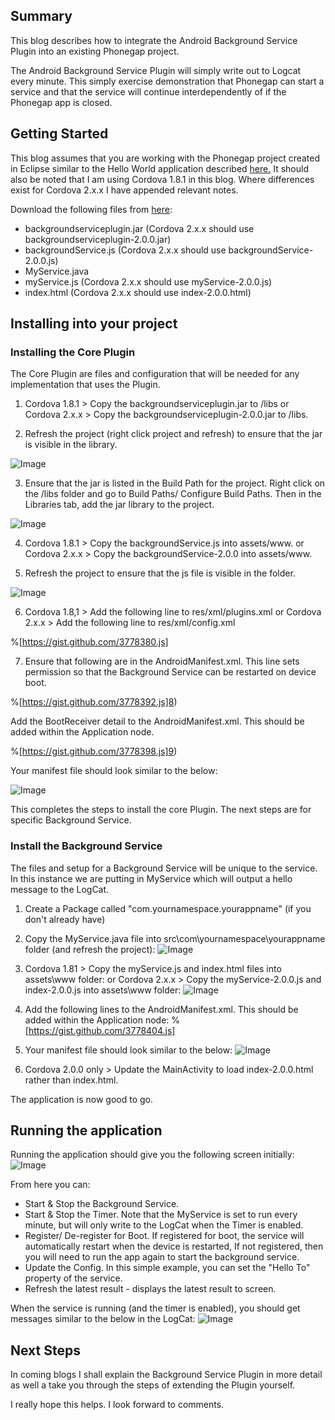 ## Summary
This blog describes how to integrate the Android Background Service Plugin into an existing Phonegap project.

The Android Background Service Plugin will simply write out to Logcat every minute.  This simply exercise demonstration that Phonegap can start a service and that the service will continue interdependently of if the Phonegap app is closed.

## Getting Started
This blog assumes that you are working with the Phonegap project created in Eclipse similar to the Hello World application described [here.](http://docs.phonegap.com/en/2.0.0/guide_getting-started_android_index.md.html#Getting%20Started%20with%20Android)  It should also be noted that I am using Cordova 1.8.1 in this blog.  Where differences exist for Cordova 2.x.x I have appended relevant notes.

Download the following files from [here](https://github.com/Red-Folder/phonegap-plugins/tree/master/Android/BackgroundService):

* backgroundserviceplugin.jar (Cordova 2.x.x should use backgroundserviceplugin-2.0.0.jar)
* backgroundService.js (Cordova 2.x.x should use backgroundService-2.0.0.js)
* MyService.java
* myService.js (Cordova 2.x.x should use myService-2.0.0.js)
* index.html (Cordova 2.x.x should use index-2.0.0.html)

## Installing into your project

### Installing the Core Plugin
The Core Plugin are files and configuration that will be needed for any implementation that uses the Plugin.

1) Cordova 1.8.1 > Copy the backgroundserviceplugin.jar to /libs
    or
    Cordova 2.x.x > Copy the backgroundserviceplugin-2.0.0.jar to /libs.

2) Refresh the project (right click project and refresh) to ensure that the jar is visible in the library.

![Image](/media/blog/phonegap-android-background-service/image-1.png)

3) Ensure that the jar is listed in the Build Path for the project.  Right click on the /libs folder and go to Build Paths/ Configure Build Paths.  Then in the Libraries tab, add the jar library to the project.

![Image](/media/blog/phonegap-android-background-service/image-2.png)

4) Cordova 1.8.1 > Copy the backgroundService.js into assets/www.
    or
    Cordova 2.x.x > Copy the backgroundService-2.0.0 into assets/www.

5) Refresh the project to ensure that the js file is visible in the folder.

![Image](/media/blog/phonegap-android-background-service/image-3.png)

6) Cordova 1.8,1 > Add the following line to res/xml/plugins.xml
    or
    Cordova 2.x.x > Add the following line to res/xml/config.xml

%[https://gist.github.com/3778380.js]

7) Ensure that following are in the AndroidManifest.xml.  This line sets permission so that the Background Service can be restarted on device boot.

%[https://gist.github.com/3778392.js]8) 

Add the BootReceiver detail to the AndroidManifest.xml.  This should be added within the Application node.

%[https://gist.github.com/3778398.js]9) 

Your manifest file should look similar to the below:

![Image](/media/blog/phonegap-android-background-service/image-4.png)

This completes the steps to install the core Plugin.  The next steps are for specific Background Service.

### Install the Background Service 
The files and setup for a Background Service will be unique to the service.  In this instance we are putting in MyService which will output a hello message to the LogCat.

1) Create a Package called "com.yournamespace.yourappname" (if you don't already have)

2) Copy the MyService.java file into src\com\yournamespace\yourappname folder (and refresh the project):
![Image](/media/blog/phonegap-android-background-service/image-5.png)


3) Cordova 1.81 > Copy the myService.js and index.html files into assets\www folder:
     or
     Cordova 2.x.x > Copy the myService-2.0.0.js and index-2.0.0.js into assets\www folder:
![Image](/media/blog/phonegap-android-background-service/image-6.png)


4) Add the following lines to the AndroidManifest.xml.  This should be added within the Application node:
%[https://gist.github.com/3778404.js] 

5) Your manifest file should look similar to the below: 
![Image](/media/blog/phonegap-android-background-service/image-7.png)

6) Cordova 2.0.0 only > Update the MainActivity to load index-2.0.0.html rather than index.html.

The application is now good to go.

## Running the application
Running the application should give you the following screen initially:![Image](/media/blog/phonegap-android-background-service/image-8.png)

From here you can:

* Start &amp; Stop the Background Service.
* Start &amp; Stop the Timer.  Note that the MyService is set to run every minute, but will only write to the LogCat when the Timer is enabled.
* Register/ De-register for Boot.  If registered for boot, the service will automatically restart when the device is restarted,  If not registered, then you will need to run the app again to start the background service.
* Update the Config.  In this simple example, you can set the "Hello To" property of the service.
* Refresh the latest result - displays the latest result to screen.

When the service is running (and the timer is enabled), you should get messages similar to the below in the LogCat:
![Image](/media/blog/phonegap-android-background-service/image-9.png)


## Next Steps
In coming blogs I shall explain the Background Service Plugin in more detail as well a take you through the steps of extending the Plugin yourself.

I really hope this helps.  I look forward to comments. 
